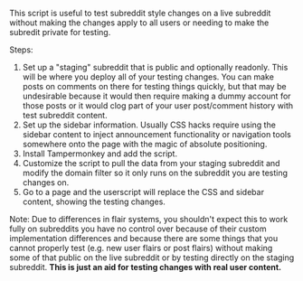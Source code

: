 This script is useful to test subreddit style changes on a live subreddit without making the changes apply to all users or needing to make the subredit private for testing.

Steps:

1. Set up a "staging" subreddit that is public and optionally readonly. This will be where you deploy all of your testing changes. You can make posts on comments on there for testing things quickly, but that may be undesirable because it would then require making a dummy account for those posts or it would clog part of your user post/comment history with test subreddit content.
2. Set up the sidebar information. Usually CSS hacks require using the sidebar content to inject announcement functionality or navigation tools somewhere onto the page with the magic of absolute positioning.
3. Install Tampermonkey and add the script.
4. Customize the script to pull the data from your staging subreddit and modify the domain filter so it only runs on the subreddit you are testing changes on.
5. Go to a page and the userscript will replace the CSS and sidebar content, showing the testing changes.

Note: Due to differences in flair systems, you shouldn't expect this to work fully on subreddits you have no control over because of their custom implementation differences and because there are some things that you cannot properly test (e.g. new user flairs or post flairs) without making some of that public on the live subreddit or by testing directly on the staging subreddit. **This is just an aid for testing changes with real user content.**
